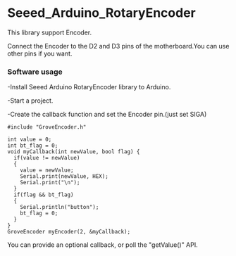 # Seeed_Arduino_RotaryEncoder

This library support Encoder.

Connect the Encoder to the D2 and D3 pins of the motherboard.You can use other pins if you want.  

### Software usage  

-Install Seeed Arduino RotaryEncoder library to Arduino.  

-Start a project.  

-Create the callback function and set the Encoder pin.(just set SIGA)

   ```
   #include "GroveEncoder.h"

   int value = 0;
   int bt_flag = 0;
   void myCallback(int newValue, bool flag) {
     if(value != newValue)
     {
       value = newValue;
       Serial.print(newValue, HEX);
       Serial.print("\n");
     }
     if(flag && bt_flag)
     {
       Serial.println("button");
       bt_flag = 0;
     }
   }
   GroveEncoder myEncoder(2, &myCallback);
   ```
   You can provide an optional callback, or poll the "getValue()" API.
   
